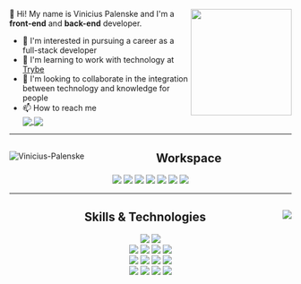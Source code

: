 <div>
  <img align="right" src="https://c.tenor.com/cdgu_rxP5vwAAAAd/cat-hiss.gif" height="190px" width="180px"/>
  <p>
    👋 Hi! My name is Vinicius Palenske and I'm a <b>front-end</b> and <b>back-end</b> developer.
    <ul>
      <li>👀 I'm interested in pursuing a career as a full-stack developer</li>
      <li>🌱 I'm learning to work with technology at <a href="https://www.betrybe.com/">Trybe</a></li>
      <li>💞️ I'm looking to collaborate in the integration between technology and knowledge for people</li>
      <li>📫 How to reach me<br><a target="_blank" href="https://www.linkedin.com/in/vini-palenske/">
        <img align=center src="https://img.shields.io/badge/LinkedIn-0077B5?style=flat&logo=linkedin&logoColor=white"/><a href="https://mail.google.com/mail/?view=cm&fs=1&to=viniciuspalenske@gmail.com" target="_blank">
        <img align="center" src="https://img.shields.io/badge/Gmail-D14836?style=flat&logo=gmail&logoColor=white"/></a></li>
    </ul>
  </p>
</div>
<hr>
<div>
  <img align="left" src="https://github-readme-stats.vercel.app/api?username=palenske&theme=onedark&show_icons=true&hide=stars&custom_title=Palenske's%20GitHub%20Stats" alt="Vinicius-Palenske"/>  
  <div align="center">
    <h2>Workspace</h2>
    <img src="https://img.shields.io/badge/Ubuntu-E95420?style=for-the-badge&logo=ubuntu&logoColor=white"/>
    <img src="https://img.shields.io/badge/oh_my_zsh-1A2C34?style=for-the-badge&logo=ohmyzsh&logoColor=white"/>
    <img src="https://img.shields.io/badge/Zoom-2D8CFF?style=for-the-badge&logo=zoom&logoColor=white"/>
    <img src="https://img.shields.io/badge/Visual_Studio_Code-0078D4?style=for-the-badge&logo=visual%20studio%20code&logoColor=white"/>
    <img src="https://img.shields.io/badge/Slack-4A154B?style=for-the-badge&logo=slack&logoColor=white"/>
    <img src="https://img.shields.io/badge/Google_chrome-4285F4?style=for-the-badge&logo=Google-chrome&logoColor=white"/>
    <img src="https://img.shields.io/badge/Trello-0052CC?style=for-the-badge&logo=trello&logoColor=white"/>
  </div>
</div>
<hr>
<div>
  <img align="right" src="https://github-readme-stats.vercel.app/api/top-langs/?username=palenske&theme=onedark" widht="350px"/>
  <div align="center">
    <h2>Skills & Technologies</h2>
    <div>
      <img src="https://img.shields.io/badge/Bash-4D4D4D?style=for-the-badge&logo=gnu-bash&logoColor=white">
      <img src="https://img.shields.io/badge/Git-F34F29?style=for-the-badge&logo=git&logoColor=white">
    </div>
    <div>
      <img src="https://img.shields.io/badge/HTML5-E34F26?style=for-the-badge&logo=html5&logoColor=white"/>
      <img src="https://img.shields.io/badge/CSS3-1572B6?style=for-the-badge&logo=css3&logoColor=white"/> 
      <img src="https://img.shields.io/badge/JavaScript-323330?style=for-the-badge&logo=javascript&logoColor=F7DF1E"/>
      <img src="https://img.shields.io/badge/React-20232A?style=for-the-badge&logo=react&logoColor=61DAFB"/>
    <div/>
    <div>
      <img src="https://img.shields.io/badge/Redux-593D88?style=for-the-badge&logo=redux&logoColor=white"/>
      <img src="https://img.shields.io/badge/React_Router-CA4245?style=for-the-badge&logo=react-router&logoColor=white"/>
      <img src="https://img.shields.io/badge/Jest-C21325?style=for-the-badge&logo=jest&logoColor=white"/>
      <img src="https://img.shields.io/badge/RTL-1A2C34?style=for-the-badge&amp;logo=testing-library&amp;logoColor=E33332">
    </div>
    <div>
      <img src="https://img.shields.io/badge/Node.js-339933?style=for-the-badge&logo=nodedotjs&logoColor=white"/>
      <img src="https://img.shields.io/badge/Express.js-000000?style=for-the-badge&logo=express&logoColor=white"/>
      <img src="https://img.shields.io/badge/MySQL-4479A1?style=for-the-badge&logo=mysql&logoColor=white"/>
      <img src="https://img.shields.io/badge/MongoDB-4EA94B?style=for-the-badge&logo=mongodb&logoColor=white"/>
    </div>
  </div>
</div>
